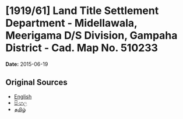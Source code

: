 # [1919/61] Land Title Settlement Department - Midellawala, Meerigama D/S Division, Gampaha District - Cad. Map No. 510233

**Date:** 2015-06-19

## Original Sources

- [English](https://documents.gov.lk/view/extra-gazettes/2015/6/1919-61_E.pdf)
- [සිංහල](https://documents.gov.lk/view/extra-gazettes/2015/6/1919-61_S.pdf)
- [தமிழ்](https://documents.gov.lk/view/extra-gazettes/2015/6/1919-61_T.pdf)
